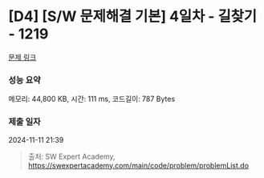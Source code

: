 # [D4] [S/W 문제해결 기본] 4일차 - 길찾기 - 1219 

[문제 링크](https://swexpertacademy.com/main/code/problem/problemDetail.do?contestProbId=AV14geLqABQCFAYD) 

### 성능 요약

메모리: 44,800 KB, 시간: 111 ms, 코드길이: 787 Bytes

### 제출 일자

2024-11-11 21:39



> 출처: SW Expert Academy, https://swexpertacademy.com/main/code/problem/problemList.do